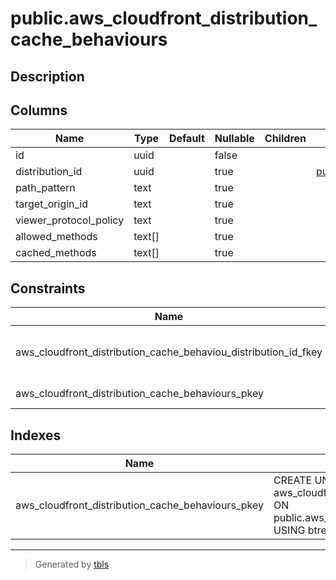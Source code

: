 # public.aws_cloudfront_distribution_cache_behaviours

## Description

## Columns

| Name | Type | Default | Nullable | Children | Parents | Comment |
| ---- | ---- | ------- | -------- | -------- | ------- | ------- |
| id | uuid |  | false |  |  |  |
| distribution_id | uuid |  | true |  | [public.aws_cloudfront_distributions](public.aws_cloudfront_distributions.md) |  |
| path_pattern | text |  | true |  |  |  |
| target_origin_id | text |  | true |  |  |  |
| viewer_protocol_policy | text |  | true |  |  |  |
| allowed_methods | text[] |  | true |  |  |  |
| cached_methods | text[] |  | true |  |  |  |

## Constraints

| Name | Type | Definition |
| ---- | ---- | ---------- |
| aws_cloudfront_distribution_cache_behaviou_distribution_id_fkey | FOREIGN KEY | FOREIGN KEY (distribution_id) REFERENCES aws_cloudfront_distributions(id) ON DELETE CASCADE |
| aws_cloudfront_distribution_cache_behaviours_pkey | PRIMARY KEY | PRIMARY KEY (id) |

## Indexes

| Name | Definition |
| ---- | ---------- |
| aws_cloudfront_distribution_cache_behaviours_pkey | CREATE UNIQUE INDEX aws_cloudfront_distribution_cache_behaviours_pkey ON public.aws_cloudfront_distribution_cache_behaviours USING btree (id) |

---

> Generated by [tbls](https://github.com/k1LoW/tbls)
